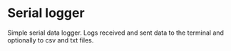 # Serial logger

Simple serial data logger. Logs received and sent data to the terminal and optionally to csv and txt files.

